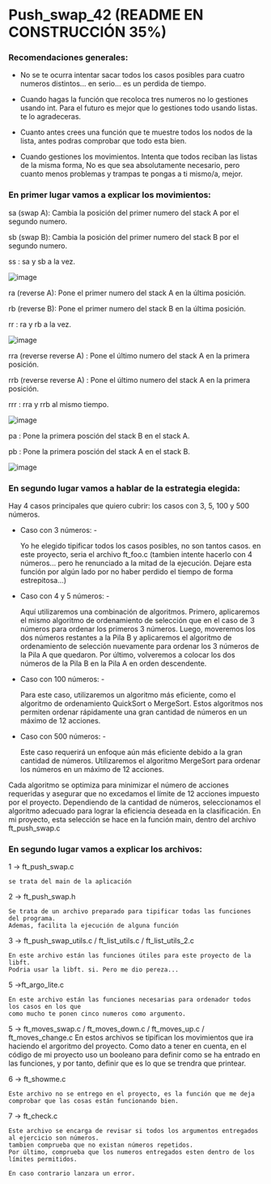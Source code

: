 
# Push_swap_42 (README EN CONSTRUCCIÓN 35%)

### Recomendaciones generales:

- No se te ocurra intentar sacar todos los casos posibles para cuatro numeros distintos...
en serio... es un perdida de tiempo.

- Cuando hagas la función que recoloca tres numeros no lo gestiones usando int.
Para el futuro es mejor que lo gestiones todo usando listas. te lo agradeceras.

- Cuanto antes crees una función que te muestre todos los nodos de la lista, antes podras 
comprobar que todo esta bien.

- Cuando gestiones los movimientos. Intenta que todos reciban las listas de la misma forma, 
No es que sea absolutamente necesario, pero cuanto menos problemas y trampas te pongas a ti mismo/a,
mejor.




### En primer lugar vamos a explicar los movimientos:

sa (swap A): Cambia la posición del primer numero del stack A por el segundo numero.

sb (swap B): Cambia la posición del primer numero del stack B por el segundo numero.

ss : sa y sb a la vez.

![image](https://github.com/ducksdoor/Push_swap_42/assets/128644496/0a2325d4-a5c5-406a-a303-714c929a5d18)

ra (reverse A): Pone el primer numero del stack A en la última posición.

rb (reverse B): Pone el primer numero del stack B en la última posición.

rr : ra y rb a la vez.

![image](https://github.com/ducksdoor/Push_swap_42/assets/128644496/79ad55b6-9673-4621-a308-50539fd70736)

rra (reverse reverse A) : Pone el último numero del stack A en la primera posición.

rrb (reverse reverse A) : Pone el último numero del stack A en la primera posición.

rrr : rra y rrb al mismo tiempo. 

![image](https://github.com/ducksdoor/Push_swap_42/assets/128644496/8fc35ae1-c7fc-4abc-876b-3f1ca1726026)

pa : Pone la primera posción del stack B en el stack A.

pb : Pone la primera posción del stack A en el stack B.

![image](https://github.com/ducksdoor/Push_swap_42/assets/128644496/be071589-20b4-45d6-a281-7abd81d46fc6)


### En segundo lugar vamos a hablar de la estrategia elegida: 

Hay 4 casos principales que quiero cubrir: 
los casos con 3, 5, 100 y 500 números. 

- Caso con 3 números: -

  Yo he elegido tipificar todos los casos posibles, no son tantos casos. en este proyecto, seria el archivo ft_foo.c 
  (tambien intente hacerlo con 4 números... pero he renunciado a la mitad de la ejecución.
  Dejare esta función por algún lado por no haber perdido el tiempo de forma estrepitosa...)

- Caso con 4 y 5 números: -

  Aquí utilizaremos una combinación de algoritmos. Primero, aplicaremos el mismo algoritmo de ordenamiento de selección que en el caso de 3 números para ordenar los primeros 3 números. Luego, moveremos los dos números restantes a la Pila B y aplicaremos el algoritmo de ordenamiento de selección nuevamente para ordenar los 3 números de la Pila A que quedaron. Por último, volveremos a colocar los dos números de la Pila B en la Pila A en orden descendente.

- Caso con 100 números: -

  Para este caso, utilizaremos un algoritmo más eficiente, como el algoritmo de ordenamiento QuickSort o MergeSort. Estos algoritmos nos permiten ordenar rápidamente una gran cantidad de números en un máximo de 12 acciones.

- Caso con 500 números: - 

  Este caso requerirá un enfoque aún más eficiente debido a la gran cantidad de números. Utilizaremos el algoritmo MergeSort para ordenar los números en un máximo de 12 acciones.

Cada algoritmo se optimiza para minimizar el número de acciones requeridas y asegurar que no excedamos el límite de 12 acciones impuesto por el proyecto. 
Dependiendo de la cantidad de números, seleccionamos el algoritmo adecuado para lograr la eficiencia deseada en la clasificación.
En mi proyecto, esta selección se hace en la función main, dentro del archivo ft_push_swap.c


### En segundo lugar vamos a explicar los archivos:

1 -> ft_push_swap.c

    se trata del main de la aplicación
    
2 -> ft_push_swap.h 

    Se trata de un archivo preparado para tipificar todas las funciones del programa.
    Ademas, facilita la ejecución de alguna función
    
3 -> ft_push_swap_utils.c / ft_list_utils.c / ft_list_utils_2.c

    En este archivo están las funciones útiles para este proyecto de la libft.
    Podria usar la libft. si. Pero me dio pereza...
    

5 ->ft_argo_lite.c

    En este archivo están las funciones necesarias para ordenador todos los casos en los que 
    como mucho te ponen cinco numeros como argumento.

5 -> ft_moves_swap.c / ft_moves_down.c / ft_moves_up.c / ft_moves_change.c 
    En estos archivos se tipifican los movimientos que ira haciendo el argoritmo del proyecto.
    Como dato a tener en cuenta, en el código de mi proyecto uso un booleano para definir 
    como se ha entrado en las funciones, y por tanto, definir que es lo que se trendra que printear.

6 -> ft_showme.c

    Este archivo no se entrego en el proyecto, es la función que me deja comprobar que las cosas están funcionando bien.

7 -> ft_check.c

    Este archivo se encarga de revisar si todos los argumentos entregados al ejercicio son números.
    tambien comprueba que no existan números repetidos.
    Por último, comprueba que los numeros entregados esten dentro de los límites permitidos.

    En caso contrario lanzara un error.